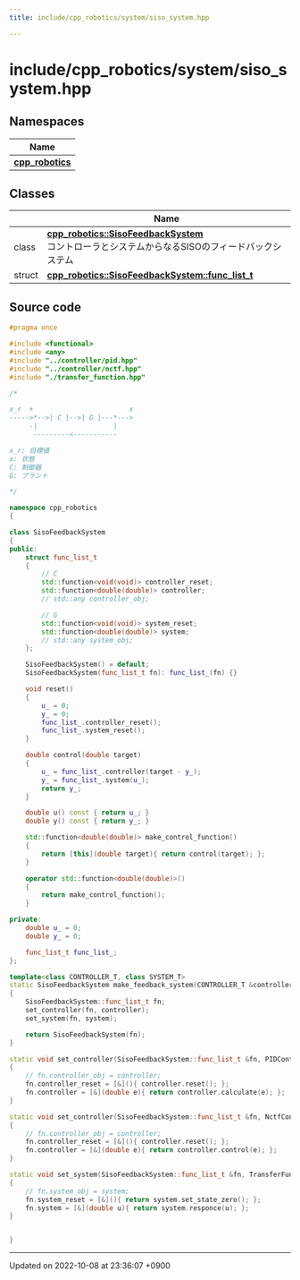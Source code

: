```yaml
---
title: include/cpp_robotics/system/siso_system.hpp

---
```


# include/cpp_robotics/system/siso_system.hpp



## Namespaces

| Name           |
| -------------- |
| **[cpp_robotics](/cpp_robotics/doxybook/Namespaces/namespacecpp__robotics/)**  |

## Classes

|                | Name           |
| -------------- | -------------- |
| class | **[cpp_robotics::SisoFeedbackSystem](/cpp_robotics/doxybook/Classes/classcpp__robotics_1_1SisoFeedbackSystem/)** <br>コントローラとシステムからなるSISOのフィードバックシステム  |
| struct | **[cpp_robotics::SisoFeedbackSystem::func_list_t](/cpp_robotics/doxybook/Classes/structcpp__robotics_1_1SisoFeedbackSystem_1_1func__list__t/)**  |




## Source code

```cpp
#pragma once

#include <functional>
#include <any>
#include "../controller/pid.hpp"
#include "../controller/nctf.hpp"
#include "./transfer_function.hpp"

/*

x_r  +                        x
----->*-->| C |-->| G |---*--->
     -|                   |
      ---------<-----------

x_r: 目標値
x: 状態
C: 制御器
G: プラント

*/

namespace cpp_robotics
{

class SisoFeedbackSystem
{
public:
    struct func_list_t
    {
        // C
        std::function<void(void)> controller_reset;
        std::function<double(double)> controller;
        // std::any controller_obj;

        // G
        std::function<void(void)> system_reset;
        std::function<double(double)> system;
        // std::any system_obj;
    };

    SisoFeedbackSystem() = default;
    SisoFeedbackSystem(func_list_t fn): func_list_(fn) {}

    void reset()
    {
        u_ = 0;
        y_ = 0;
        func_list_.controller_reset();
        func_list_.system_reset();
    }

    double control(double target)
    {
        u_ = func_list_.controller(target - y_);
        y_ = func_list_.system(u_);
        return y_;
    }

    double u() const { return u_; }
    double y() const { return y_; }

    std::function<double(double)> make_control_function()
    {
        return [this](double target){ return control(target); };
    }

    operator std::function<double(double)>()
    {
        return make_control_function();
    }

private:
    double u_ = 0;
    double y_ = 0;

    func_list_t func_list_;
};

template<class CONTROLLER_T, class SYSTEM_T>
static SisoFeedbackSystem make_feedback_system(CONTROLLER_T &controller, SYSTEM_T &system)
{
    SisoFeedbackSystem::func_list_t fn;
    set_controller(fn, controller);
    set_system(fn, system);

    return SisoFeedbackSystem(fn);
}

static void set_controller(SisoFeedbackSystem::func_list_t &fn, PIDController &controller)
{
    // fn.controller_obj = controller;
    fn.controller_reset = [&](){ controller.reset(); };
    fn.controller = [&](double e){ return controller.calculate(e); };
}

static void set_controller(SisoFeedbackSystem::func_list_t &fn, NctfController &controller)
{
    // fn.controller_obj = controller;
    fn.controller_reset = [&](){ controller.reset(); };
    fn.controller = [&](double e){ return controller.control(e); };
}

static void set_system(SisoFeedbackSystem::func_list_t &fn, TransferFunction &system)
{
    // fn.system_obj = system;
    fn.system_reset = [&](){ return system.set_state_zero(); };
    fn.system = [&](double u){ return system.responce(u); };
}


}
```


-------------------------------

Updated on 2022-10-08 at 23:36:07 +0900
